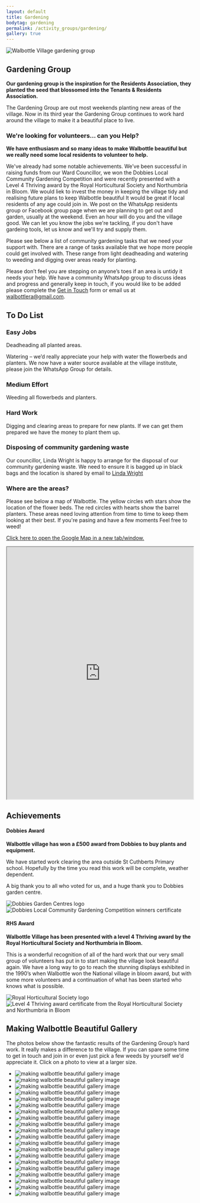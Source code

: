 ```yaml
---
layout: default
title: Gardening
bodytag: gardening
permalink: /activity_groups/gardening/
gallery: true
---	
```

<div class="container-fluid">
	<div class="row">
		<div class="mastImg">
			<img src="/assets/images/mastheadImg-gardening.jpg" class="img-responsive" alt="Walbottle Village gardening group"/>
		</div>
	</div>
</div>

<div class="container-fluid groups"> <!-- container-fluid -->
	<div class="row"> <!-- row -->
		<div class="col-sm-1 col-xs-0"></div>
		<div class="col-sm-10 col-xs-12 mainPanel">
			<div class="row">
				<div class="col-md-8 col-xs-12">
					<h2>Gardening Group</h2>
					<p><strong>Our gardening group is the inspiration for the Residents Association, they planted the seed that blossomed into the Tenants &amp; Residents Association.</strong></p>
					<p>The Gardening Group are out most weekends planting new areas of the village. Now in its third year the Gardening Group continues to work hard around the village to make it a beautiful place to live.</p>
					<h3>We're looking for volunteers&hellip; can you Help?</h3>
					<p><strong>We have enthusiasm and so many ideas to make Walbottle beautiful but we really need some local residents to volunteer to help.</strong></p>
					<p>We've already had some notable achievements. We’ve been successful in raising funds from our Ward Councillor, we won the Dobbies Local Community Gardening Competition and were recently presented with a Level 4 Thriving award by the Royal Horticultural Society and Northumbria in Bloom. We would liek to invest the money in keeping the village tidy and realising future plans to keep Walbottle beautiful It would be great if local residents of any age could join in. We post on the WhatsApp residents group or Facebook group page when we are planning to get out and garden, usually at the weekend. Even an hour will do you and the village good. We can let you know the jobs we're tackling, if you don't have gardeing tools, let us know and we'll try and supply them.</p>
					<p>Please see below a list of community gardening tasks that we need your support with. There are a range of tasks available that we hope more people could get involved with. These range from light deadheading and watering to weeding and digging over areas ready for planting.</p>
					<p>Please don’t feel you are stepping on anyone’s toes if an area is untidy it needs your help. We have a community WhatsApp group to discuss ideas and progress and generally keep in touch, if you would like to be added please complete the <a href="#getintouch" title="jump to the get in touch form">Get in Touch</a> form or email us at <a href="mailto:walbottlera@gmail.com" title="email Walbottle Village Tenants &amp; Residents Association">walbottlera@gmail.com</a>.</p>
					<section>
						<h2>To Do List</h2>
						<h3>Easy Jobs</h3>
						<p>Deadheading all planted areas.</p>
						<p>Watering – we’d really appreciate your help with water the flowerbeds and planters.  We now have a water source available at the village institute, please join the WhatsApp Group for details.</p>
						<h3>Medium Effort</h3>
						<p>Weeding all flowerbeds and planters.</p>
						<h3>Hard Work</h3>
						<p>Digging and clearing areas to prepare for new plants. If we can get them prepared we have the money to plant them up.</p>
						<h3>Disposing of community gardening waste</h3>
						<p>Our councillor, Linda Wright is happy to arrange for the disposal of our community gardening waste. We need to ensure it is bagged up in black bags and the location is shared by email to <a href="mailto:linda.wright@newcastle.gov.uk" title="email Councillor Wright">Linda Wright</a></p>
						<h3>Where are the areas?</h3>
						<p>Please see below a map of Walbottle. The yellow circles wth stars show the location of the flower beds. The red circles with hearts show the barrel planters. These areas need loving attention from time to time to keep them looking at their best. If you're pasing and have a few moments Feel free to weed!</p>
						<p><a href="https://www.google.com/maps/d/viewer?mid=1ySFHItwI9aGjk_kYF7IF-RhVP5u1uORF&femb=1&ll=54.99110110660142%2C-1.7362770500000035&z=17" title="walbottle gardening group map" target="_blank">Click here to open the Google Map in a new tab/window.</a></p>
						<iframe src="https://www.google.com/maps/d/embed?mid=1ySFHItwI9aGjk_kYF7IF-RhVP5u1uORF&ehbc=2E312F" width="100%" height="680"></iframe>
					</section>
				</div>
				<div class="col-md-4 col-xs-12">
					<h2>Achievements</h2>
					<div class="img">
						<h4>Dobbies Award</h4>
						<p><strong>Walbottle village has won a £500 award from Dobbies to buy plants and equipment.</strong></p>
						<p>We have started work clearing the area outside St Cuthberts Primary school. Hopefully by the time you read this work will be complete, weather dependent.</p>
						<p>A big thank you to all who voted for us, and a huge thank you to Dobbies garden centre.</p>
						<img src="/assets/images/dobbiesLogo.jpg" class="img-responsive" alt="Dobbies Garden Centres logo"/>
						<img src="/assets/images/dobbies-thankyou.jpg" class="img-responsive" alt="Dobbies Local Community Gardening Competition winners certificate"/>
					</div>
					<div class="img">
						<h4>RHS Award</h4>
						<p><strong>Walbottle Village has been presented with a level 4 Thriving award by the Royal Horticultural Society and Northumbria in Bloom.</strong></p>
						<p>This is a wonderful recognition of all of the hard work that our very small group of volunteers has put in to start making the village look beautiful again.  We have a long way to go to reach the stunning displays exhibited in the 1990’s when Walbottle won the National village in bloom award, but with some more volunteers and a continuation of what has been started who knows what is possible.</p>
						<img src="/assets/images/RHSLogo.jpg" class="img-responsive" alt="Royal Horticultural Society logo"/>
						<img src="/assets/images/RHSCertificate.jpg" class="img-responsive" alt="Level 4 Thriving award certificate from the Royal Horticultural Society and Northumbria in Bloom"/>
					</div>
				</div>
				<div class="col-lg-12 col-md-12 col-sm-12 col-xs-12">
					<h2>Making Walbottle Beautiful Gallery</h2>
					<p>The photos below show the fantastic results of the Gardening Group’s hard work. It really makes a difference to the village. If you can spare some time to get in touch and join in or even just pick a few weeds by yourself we'd appreciate it. Click on a photo to view at a larger size.</p>
				<!-- feature slider -->
					<div class="demo hasActive">
						<ul id="imageGallery" class="gallery list-unstyled">      
							<li data-thumb="/assets/images/Gardening/Making-Walbottle-beautiful-2.jpg" data-src="/assets/images/Gardening/Making-Walbottle-beautiful-2.jpg"><img src="/assets/images/Gardening/Making-Walbottle-beautiful-2.jpg" alt="making walbottle beautiful gallery image" class="img-responsive" /></li>
							<li data-thumb="/assets/images/Gardening/Making-Walbottle-beautiful-5.jpg" data-src="/assets/images/Gardening/Making-Walbottle-beautiful-5.jpg"><img src="/assets/images/Gardening/Making-Walbottle-beautiful-5.jpg" alt="making walbottle beautiful gallery image" class="img-responsive" /></li>
							<li data-thumb="/assets/images/Gardening/Making-Walbottle-beautiful-6.jpg" data-src="/assets/images/Gardening/Making-Walbottle-beautiful-6.jpg"><img src="/assets/images/Gardening/Making-Walbottle-beautiful-6.jpg" alt="making walbottle beautiful gallery image" class="img-responsive" /></li>
							<li data-thumb="/assets/images/Gardening/Making-Walbottle-beautiful-8.jpg" data-src="/assets/images/Gardening/Making-Walbottle-beautiful-8.jpg"><img src="/assets/images/Gardening/Making-Walbottle-beautiful-8.jpg" alt="making walbottle beautiful gallery image" class="img-responsive" /></li>
							<li data-thumb="/assets/images/Gardening/Making-Walbottle-beautiful-9.jpg" data-src="/assets/images/Gardening/Making-Walbottle-beautiful-9.jpg"><img src="/assets/images/Gardening/Making-Walbottle-beautiful-9.jpg" alt="making walbottle beautiful gallery image" class="img-responsive" /></li>
							<li data-thumb="/assets/images/Gardening/Making-Walbottle-beautiful-10.jpg" data-src="/assets/images/Gardening/Making-Walbottle-beautiful-10.jpg"><img src="/assets/images/Gardening/Making-Walbottle-beautiful-10.jpg" alt="making walbottle beautiful gallery image" class="img-responsive" /></li>
							<li data-thumb="/assets/images/Gardening/Making-Walbottle-beautiful-11.jpg" data-src="/assets/images/Gardening/Making-Walbottle-beautiful-11.jpg"><img src="/assets/images/Gardening/Making-Walbottle-beautiful-11.jpg" alt="making walbottle beautiful gallery image" class="img-responsive" /></li>
							<li data-thumb="/assets/images/Gardening/Making-Walbottle-beautiful-12.jpg" data-src="/assets/images/Gardening/Making-Walbottle-beautiful-12.jpg"><img src="/assets/images/Gardening/Making-Walbottle-beautiful-12.jpg" alt="making walbottle beautiful gallery image" class="img-responsive" /></li>
							<li data-thumb="/assets/images/Gardening/Making-Walbottle-beautiful-15.jpg" data-src="/assets/images/Gardening/Making-Walbottle-beautiful-15.jpg"><img src="/assets/images/Gardening/Making-Walbottle-beautiful-15.jpg" alt="making walbottle beautiful gallery image" class="img-responsive" /></li>
							<li data-thumb="/assets/images/Gardening/Making-Walbottle-beautiful-16.jpg" data-src="/assets/images/Gardening/Making-Walbottle-beautiful-16.jpg"><img src="/assets/images/Gardening/Making-Walbottle-beautiful-16.jpg" alt="making walbottle beautiful gallery image" class="img-responsive" /></li>
							<li data-thumb="/assets/images/Gardening/Making-Walbottle-beautiful-17.jpg" data-src="/assets/images/Gardening/Making-Walbottle-beautiful-17.jpg"><img src="/assets/images/Gardening/Making-Walbottle-beautiful-17.jpg" alt="making walbottle beautiful gallery image" class="img-responsive" /></li>
							<li data-thumb="/assets/images/Gardening/Making-Walbottle-beautiful-18.jpg" data-src="/assets/images/Gardening/Making-Walbottle-beautiful-18.jpg"><img src="/assets/images/Gardening/Making-Walbottle-beautiful-18.jpg" alt="making walbottle beautiful gallery image" class="img-responsive" /></li>
							<li data-thumb="/assets/images/Gardening/Making-Walbottle-beautiful-19.jpg" data-src="/assets/images/Gardening/Making-Walbottle-beautiful-19.jpg"><img src="/assets/images/Gardening/Making-Walbottle-beautiful-19.jpg" alt="making walbottle beautiful gallery image" class="img-responsive" /></li>
							<li data-thumb="/assets/images/Gardening/Making-Walbottle-beautiful-20.jpg" data-src="/assets/images/Gardening/Making-Walbottle-beautiful-20.jpg"><img src="/assets/images/Gardening/Making-Walbottle-beautiful-20.jpg" alt="making walbottle beautiful gallery image" class="img-responsive" /></li>
							<li data-thumb="/assets/images/Gardening/Making-Walbottle-beautiful-21.jpg" data-src="/assets/images/Gardening/Making-Walbottle-beautiful-21.jpg"><img src="/assets/images/Gardening/Making-Walbottle-beautiful-21.jpg" alt="making walbottle beautiful gallery image" class="img-responsive" /></li>
							<li data-thumb="/assets/images/Gardening/Making-Walbottle-beautiful-22.jpg" data-src="/assets/images/Gardening/Making-Walbottle-beautiful-22.jpg"><img src="/assets/images/Gardening/Making-Walbottle-beautiful-22.jpg" alt="making walbottle beautiful gallery image" class="img-responsive" /></li>
							<li data-thumb="/assets/images/Gardening/Making-Walbottle-beautiful-23.jpg" data-src="/assets/images/Gardening/Making-Walbottle-beautiful-23.jpg"><img src="/assets/images/Gardening/Making-Walbottle-beautiful-23.jpg" alt="making walbottle beautiful gallery image" class="img-responsive" /></li>
							<li data-thumb="/assets/images/Gardening/Making-Walbottle-beautiful-24.jpg" data-src="/assets/images/Gardening/Making-Walbottle-beautiful-24.jpg"><img src="/assets/images/Gardening/Making-Walbottle-beautiful-24.jpg" alt="making walbottle beautiful gallery image" class="img-responsive" /></li>
							<li data-thumb="/assets/images/Gardening/Making-Walbottle-beautiful-25.jpg" data-src="/assets/images/Gardening/Making-Walbottle-beautiful-25.jpg"><img src="/assets/images/Gardening/Making-Walbottle-beautiful-25.jpg" alt="making walbottle beautiful gallery image" class="img-responsive" /></li>
							<li data-thumb="/assets/images/Gardening/PHOTO-2021-10-04-23-54-43.jpg" data-src="/assets/images/Gardening/PHOTO-2021-10-04-23-54-43.jpg"><img src="/assets/images/Gardening/PHOTO-2021-10-04-23-54-43.jpg" alt="making walbottle beautiful gallery image" class="img-responsive" /></li>
						</ul>
					</div>
				<!-- /feature slider -->
				</div>
			</div> <!--/row -->
		</div> <!--/mainPanel -->
		<div class="col-sm-1 col-xs-0"></div>
	</div> <!--/row -->
</div>
